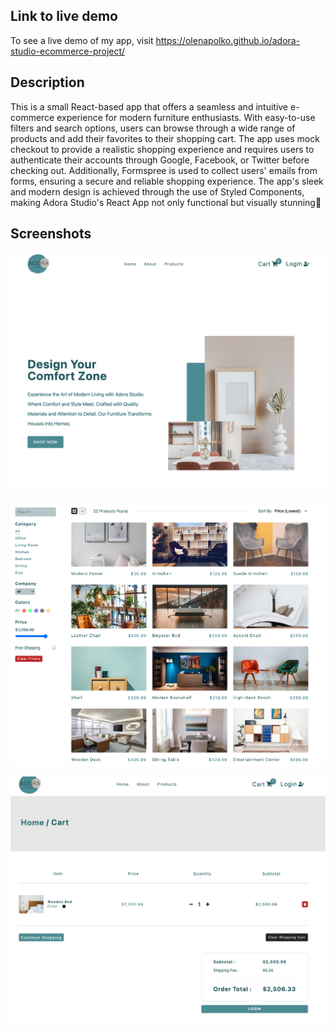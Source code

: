 ## Link to live demo

To see a live demo of my app, visit https://olenapolko.github.io/adora-studio-ecommerce-project/

## Description

This is a small React-based app that offers a seamless and intuitive e-commerce experience for modern furniture enthusiasts. With easy-to-use filters and search options, users can browse through a wide range of products and add their favorites to their shopping cart. The app uses mock checkout to provide a realistic shopping experience and requires users to authenticate their accounts through Google, Facebook, or Twitter before checking out. Additionally, Formspree is used to collect users' emails from forms, ensuring a secure and reliable shopping experience. The app's sleek and modern design is achieved through the use of Styled Components, making Adora Studio's React App not only functional but visually stunning🙂

## Screenshots

![main](screenshots/main.png)

![filters](screenshots/filters.png)

![cart](screenshots/cart.png)
